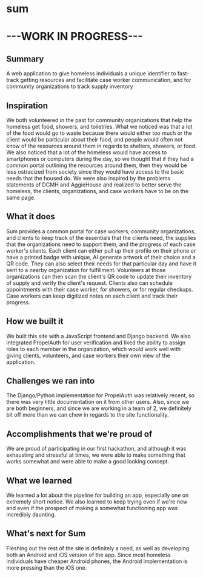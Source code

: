 # sum

# ---WORK IN PROGRESS---
## Summary
A web application to give homeless individuals a unique identifier to fast-track getting resources and facilitate case worker communication, and for community organizations to track supply inventory
## Inspiration
We both volunteered in the past for community organizations that help the homeless get food, showers, and toiletries. What we noticed was that a lot of the food would go to waste because there would either too much or the client would be particular about their food, and people would often not know of the resources around them in regards to shelters, showers, or food. We also noticed that a lot of the homeless would have access to smartphones or computers during the day, so we thought that if they had a common portal outlining the resources around them, then they would be less ostracized from society since they would have access to the basic needs that the housed do. We were also inspired by the problems statements of DCMH and AggieHouse and realized to better serve the homeless, the clients, organizations, and case workers have to be on the same page. 
## What it does
Sum provides a common portal for case workers, community organizations, and clients to keep track of the essentials that the clients need, the supplies that the organizations need to support them, and the progress of each case worker's clients. Each client can either pull up their profile on their phone or have a printed badge with unique, AI generate artwork of their choice and a QR code. They can also select their needs for that particular day and have it sent to a nearby organization for fulfillment. Volunteers at those organizations can then scan the client's QR code to update their inventory of supply and verify the client's request. Clients also can schedule appointments with their case worker, for showers, or for regular checkups. Case workers can keep digitized notes on each client and track their progress.
## How we built it
We built this site with a JavaScript frontend and Django backend. We also integrated PropelAuth for user verification and liked the ability to assign roles to each member in the organization, which would work well with giving clients, volunteers, and case workers their own view of the application.
## Challenges we ran into
The Django/Python implementation for PropelAuth was relatively recent, so there was very little documentation on it from other users. Also, since we are both beginners, and since we are working in a team of 2, we definitely bit off more than we can chew in regards to the site functionality.
## Accomplishments that we're proud of
We are proud of participating in our first hackathon, and although it was exhausting and stressful at times, we were able to make something that works somewhat and were able to make a good looking concept.
## What we learned
We learned a lot about the pipeline for building an app, especially one on extremely short notice. We also learned to keep trying even if we're new and even if the prospect of making a somewhat functioning app was incredibly daunting.
## What's next for Sum
Fleshing out the rest of the site is definitely a need, as well as developing both an Android and iOS version of the app. Since most homeless individuals have cheaper Android phones, the Android implementation is more pressing than the iOS one.
